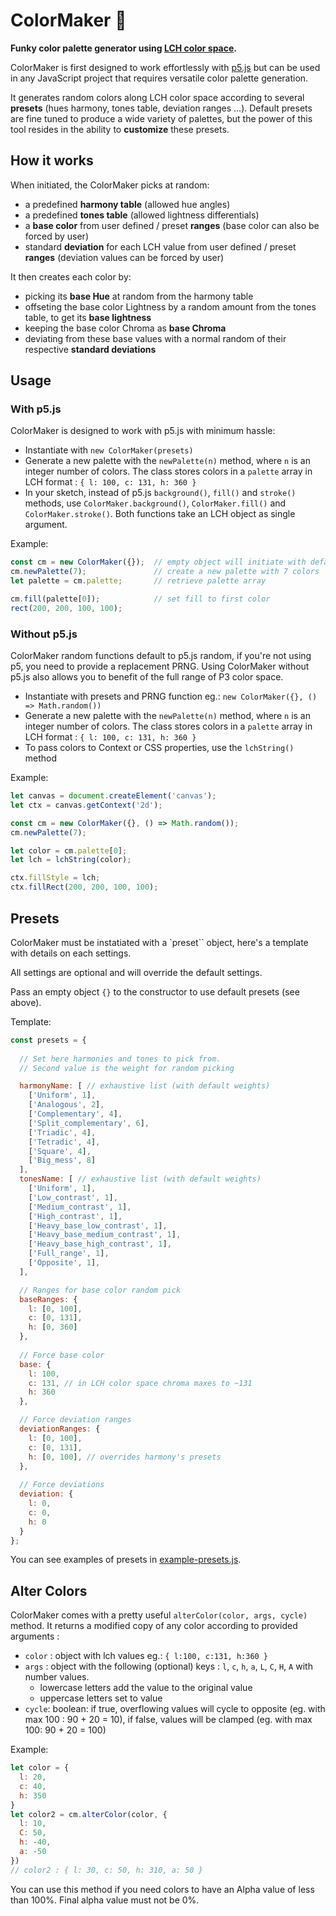 # ColorMaker 🌈

**Funky color palette generator using [LCH color space](https://lea.verou.me/blog/2020/04/lch-colors-in-css-what-why-and-how/).**

ColorMaker is first designed to work effortlessly with [p5.js](https://p5js.org/) but can be used in any JavaScript project that requires versatile color palette generation.

It generates random colors along LCH color space according to several **presets** (hues harmony, tones table, deviation ranges …). Default presets are fine tuned to produce a wide variety of palettes, but the power of this tool resides in the ability to **customize** these presets.

## How it works

When initiated, the ColorMaker picks at random:
- a predefined **harmony table** (allowed hue angles)
- a predefined **tones table** (allowed lightness differentials)
- a **base color** from user defined / preset **ranges** (base color can also be forced by user)
- standard **deviation** for each LCH value from user defined / preset **ranges** (deviation values can be forced by user)

It then creates each color by:
- picking its **base Hue** at random from the harmony table
- offseting the base color Lightness by a random amount from the tones table, to get its **base lightness**
- keeping the base color Chroma as **base Chroma**
- deviating from these base values with a normal random of their respective **standard deviations**


## Usage

### With p5.js

ColorMaker is designed to work with p5.js with minimum hassle:
- Instantiate with `new ColorMaker(presets)`
- Generate a new palette with the `newPalette(n)` method, where `n` is an integer number of colors. The class stores colors in a `palette` array in LCH format : `{ l: 100, c: 131, h: 360 }`
- In your sketch, instead of p5.js `background()`, `fill()` and `stroke()` methods, use `ColorMaker.background()`, `ColorMaker.fill()` and `ColorMaker.stroke()`. Both functions take an LCH object as single argument.

Example:
```js
const cm = new ColorMaker({});  // empty object will initiate with default settings
cm.newPalette(7);               // create a new palette with 7 colors
let palette = cm.palette;       // retrieve palette array

cm.fill(palette[0]);            // set fill to first color
rect(200, 200, 100, 100);
```

### Without p5.js

ColorMaker random functions default to p5.js random, if you're not using p5, you need to provide a replacement PRNG. Using ColorMaker without p5.js also allows you to benefit of the full range of P3 color space.
- Instantiate with presets and PRNG function eg.: `new ColorMaker({}, () => Math.random())`
- Generate a new palette with the `newPalette(n)` method, where `n` is an integer number of colors. The class stores colors in a `palette` array in LCH format : `{ l: 100, c: 131, h: 360 }`
- To pass colors to Context or CSS properties, use the `lchString()` method
  
Example:
```js
let canvas = document.createElement('canvas');
let ctx = canvas.getContext('2d');

const cm = new ColorMaker({}, () => Math.random());
cm.newPalette(7);

let color = cm.palette[0];
let lch = lchString(color);

ctx.fillStyle = lch;
ctx.fillRect(200, 200, 100, 100);
```


## Presets
ColorMaker must be instatiated with a `preset`` object, here's a template with details on each settings.  
  
All settings are optional and will override the default settings.

Pass an empty object `{}` to the constructor to use default presets (see above).

Template:

```js
const presets = {
  
  // Set here harmonies and tones to pick from.
  // Second value is the weight for random picking

  harmonyName: [ // exhaustive list (with default weights)
    ['Uniform', 1], 
    ['Analogous', 2], 
    ['Complementary', 4],
    ['Split_complementary', 6],
    ['Triadic', 4],
    ['Tetradic', 4],
    ['Square', 4],
    ['Big_mess', 8]
  ],
  tonesName: [ // exhaustive list (with default weights)
    ['Uniform', 1],
    ['Low_contrast', 1],
    ['Medium_contrast', 1],
    ['High_contrast', 1],
    ['Heavy_base_low_contrast', 1],
    ['Heavy_base_medium_contrast', 1],
    ['Heavy_base_high_contrast', 1],
    ['Full_range', 1],
    ['Opposite', 1],
  ],

  // Ranges for base color random pick
  baseRanges: {
    l: [0, 100],
    c: [0, 131],
    h: [0, 360]
  },
  
  // Force base color 
  base: {
    l: 100,
    c: 131, // in LCH color space chroma maxes to ~131
    h: 360
  },

  // Force deviation ranges
  deviationRanges: {
    l: [0, 100],
    c: [0, 131],
    h: [0, 100], // overrides harmony's presets
  },
  
  // Force deviations 
  deviation: {
    l: 0,
    c: 0,
    h: 0
  }
};
```
You can see examples of presets in [example-presets.js](src/example-presets.js).

## Alter Colors
ColorMaker comes with a pretty useful `alterColor(color, args, cycle)` method. It returns a modified copy of any color according to provided arguments :
- `color` : object with lch values eg.: `{ l:100, c:131, h:360 }`
- `args` : object with the following (optional) keys : `l`, `c`, `h`, `a`, `L`, `C`, `H`, `A` with number values.
  - lowercase letters add the value to the original value
  - uppercase letters set to value
- `cycle`: boolean: if true, overflowing values will cycle to opposite (eg. with max 100 : 90 + 20 = 10), if false, values will be clamped (eg. with max 100: 90 + 20 = 100)

Example: 
```js
let color = {
  l: 20,
  c: 40,
  h: 350
}
let color2 = cm.alterColor(color, {
  l: 10,
  C: 50,
  h: -40,
  a: -50
})
// color2 : { l: 30, c: 50, h: 310, a: 50 }
```
You can use this method if you need colors to have an Alpha value of less than 100%. Final alpha value must not be 0%.